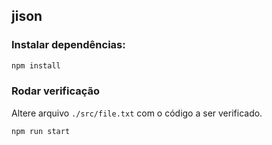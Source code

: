 ## jison

### Instalar dependências:

```bash
npm install
```

### Rodar verificação

Altere arquivo `./src/file.txt` com o código a ser verificado.

```bash
npm run start
```
